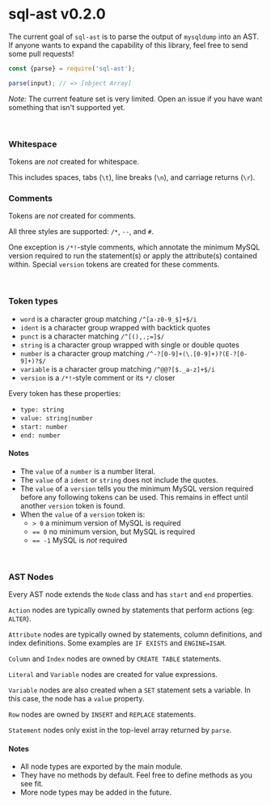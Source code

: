 # sql-ast v0.2.0

The current goal of `sql-ast` is to parse the output of `mysqldump` into an AST.
If anyone wants to expand the capability of this library, feel free to send some
pull requests!

```js
const {parse} = require('sql-ast');

parse(input); // => [object Array]
```

*Note:* The current feature set is very limited. Open an issue if you have want
something that isn't supported yet.

&nbsp;

### Whitespace

Tokens are *not* created for whitespace.

This includes spaces, tabs (`\t`), line breaks (`\n`), and carriage returns (`\r`).

### Comments

Tokens are *not* created for comments.

All three styles are supported: `/*`, `--`, and `#`.

One exception is `/*!`-style comments, which annotate the minimum MySQL version
required to run the statement(s) or apply the attribute(s) contained within.
Special `version` tokens are created for these comments.

&nbsp;

### Token types

- `word` is a character group matching `/^[a-z0-9_$]+$/i`
- `ident` is a character group wrapped with backtick quotes
- `punct` is a character matching `/^[(),.;=]$/`
- `string` is a character group wrapped with single or double quotes
- `number` is a character group matching `/^-?[0-9]+(\.[0-9]+)?(E-?[0-9]+)?$/`
- `variable` is a character group matching `/^@@?[$._a-z]+$/i`
- `version` is a `/*!`-style comment or its `*/` closer

Every token has these properties:
- `type: string`
- `value: string|number`
- `start: number`
- `end: number`

#### Notes
- The `value` of a `number` is a number literal.
- The `value` of a `ident` or `string` does not include the quotes.
- The `value` of a `version` tells you the minimum MySQL version required
  before any following tokens can be used. This remains in effect until another
  `version` token is found.
- When the `value` of a `version` token is:
  - `> 0` a minimum version of MySQL is required
  - `== 0` no minimum version, but MySQL is required
  - `== -1` MySQL is *not* required

&nbsp;

### AST Nodes

Every AST node extends the `Node` class and has `start` and `end` properties.

`Action` nodes are typically owned by statements that perform actions (eg: `ALTER`).

`Attribute` nodes are typically owned by statements, column definitions, and index
definitions. Some examples are `IF EXISTS` and `ENGINE=ISAM`.

`Column` and `Index` nodes are owned by `CREATE TABLE` statements.

`Literal` and `Variable` nodes are created for value expressions.

`Variable` nodes are also created when a `SET` statement sets a variable.
In this case, the node has a `value` property.

`Row` nodes are owned by `INSERT` and `REPLACE` statements.

`Statement` nodes only exist in the top-level array returned by `parse`.

#### Notes
- All node types are exported by the main module.
- They have no methods by default. Feel free to define methods as you see fit.
- More node types may be added in the future.
